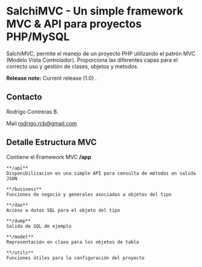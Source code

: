 SalchiMVC - Un simple framework MVC & API para proyectos PHP/MySQL
==================================================================

SalchiMVC, permite el manejo de un proyecto PHP utilizando el patrón MVC (Modelo Vista Controlador).
Proporciona las diferentes capas para el correcto uso y gestión de clases, objetos y metodos.

**Release note:** Current release (1.0) .

## Contacto

Rodrigo Contreras B.

Mail [rodrigo.rcb@gmail.com](mailto:rodrigo.rcb@gmail.com )


## Detalle Estructura MVC

Contiene el Framework MVC
**/app**
	
	**/api**
	Disponibilizacion en una simple API para consulta de métodos en salida JSON
	
	**/business**
	Funciones de negocio y generales asociadas a objetos del tipo
	
	**/dao**
	Acceso a datos SQL para el objeto del tipo
	
	**/dump**
	Salida de SQL de ejemplo
	
	**/model**
	Representación en clase para los objetos de tabla
	
	**/utils**
	Funciones útiles para la configuración del proyecto
